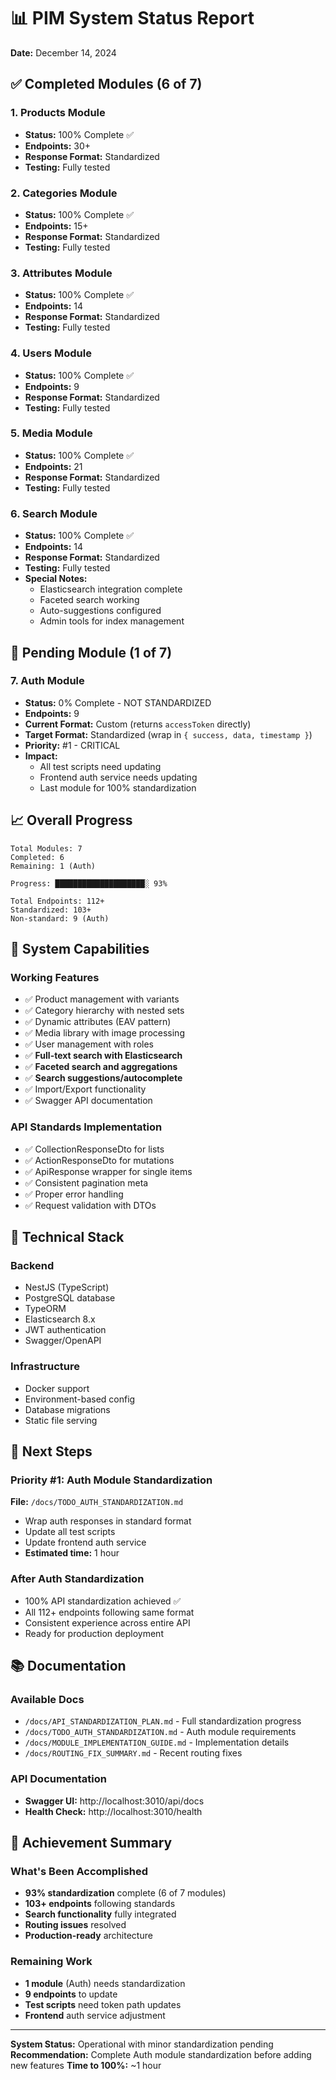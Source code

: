 # 📊 PIM System Status Report
**Date:** December 14, 2024

## ✅ Completed Modules (6 of 7)

### 1. Products Module
- **Status:** 100% Complete ✅
- **Endpoints:** 30+
- **Response Format:** Standardized
- **Testing:** Fully tested

### 2. Categories Module  
- **Status:** 100% Complete ✅
- **Endpoints:** 15+
- **Response Format:** Standardized
- **Testing:** Fully tested

### 3. Attributes Module
- **Status:** 100% Complete ✅
- **Endpoints:** 14
- **Response Format:** Standardized
- **Testing:** Fully tested

### 4. Users Module
- **Status:** 100% Complete ✅
- **Endpoints:** 9
- **Response Format:** Standardized
- **Testing:** Fully tested

### 5. Media Module
- **Status:** 100% Complete ✅
- **Endpoints:** 21
- **Response Format:** Standardized
- **Testing:** Fully tested

### 6. Search Module
- **Status:** 100% Complete ✅
- **Endpoints:** 14
- **Response Format:** Standardized
- **Testing:** Fully tested
- **Special Notes:** 
  - Elasticsearch integration complete
  - Faceted search working
  - Auto-suggestions configured
  - Admin tools for index management

## 🔴 Pending Module (1 of 7)

### 7. Auth Module
- **Status:** 0% Complete - NOT STANDARDIZED
- **Endpoints:** 9
- **Current Format:** Custom (returns `accessToken` directly)
- **Target Format:** Standardized (wrap in `{ success, data, timestamp }`)
- **Priority:** #1 - CRITICAL
- **Impact:** 
  - All test scripts need updating
  - Frontend auth service needs updating
  - Last module for 100% standardization

## 📈 Overall Progress

```
Total Modules: 7
Completed: 6
Remaining: 1 (Auth)

Progress: ████████████████████░ 93%

Total Endpoints: 112+
Standardized: 103+
Non-standard: 9 (Auth)
```

## 🚀 System Capabilities

### Working Features
- ✅ Product management with variants
- ✅ Category hierarchy with nested sets
- ✅ Dynamic attributes (EAV pattern)
- ✅ Media library with image processing
- ✅ User management with roles
- ✅ **Full-text search with Elasticsearch**
- ✅ **Faceted search and aggregations**
- ✅ **Search suggestions/autocomplete**
- ✅ Import/Export functionality
- ✅ Swagger API documentation

### API Standards Implementation
- ✅ CollectionResponseDto for lists
- ✅ ActionResponseDto for mutations
- ✅ ApiResponse wrapper for single items
- ✅ Consistent pagination meta
- ✅ Proper error handling
- ✅ Request validation with DTOs

## 🔧 Technical Stack

### Backend
- NestJS (TypeScript)
- PostgreSQL database
- TypeORM
- Elasticsearch 8.x
- JWT authentication
- Swagger/OpenAPI

### Infrastructure
- Docker support
- Environment-based config
- Database migrations
- Static file serving

## 📝 Next Steps

### Priority #1: Auth Module Standardization
**File:** `/docs/TODO_AUTH_STANDARDIZATION.md`
- Wrap auth responses in standard format
- Update all test scripts
- Update frontend auth service
- **Estimated time:** 1 hour

### After Auth Standardization
- 100% API standardization achieved ✅
- All 112+ endpoints following same format
- Consistent experience across entire API
- Ready for production deployment

## 📚 Documentation

### Available Docs
- `/docs/API_STANDARDIZATION_PLAN.md` - Full standardization progress
- `/docs/TODO_AUTH_STANDARDIZATION.md` - Auth module requirements
- `/docs/MODULE_IMPLEMENTATION_GUIDE.md` - Implementation details
- `/docs/ROUTING_FIX_SUMMARY.md` - Recent routing fixes

### API Documentation
- **Swagger UI:** http://localhost:3010/api/docs
- **Health Check:** http://localhost:3010/health

## 🎯 Achievement Summary

### What's Been Accomplished
- **93% standardization** complete (6 of 7 modules)
- **103+ endpoints** following standards
- **Search functionality** fully integrated
- **Routing issues** resolved
- **Production-ready** architecture

### Remaining Work
- **1 module** (Auth) needs standardization
- **9 endpoints** to update
- **Test scripts** need token path updates
- **Frontend** auth service adjustment

---

**System Status:** Operational with minor standardization pending
**Recommendation:** Complete Auth module standardization before adding new features
**Time to 100%:** ~1 hour
